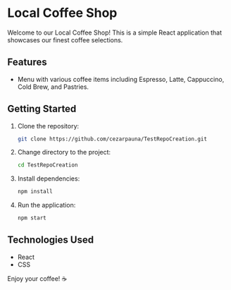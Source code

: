 # Local Coffee Shop

Welcome to our Local Coffee Shop! This is a simple React application that showcases our finest coffee selections.

## Features
- Menu with various coffee items including Espresso, Latte, Cappuccino, Cold Brew, and Pastries.

## Getting Started
1. Clone the repository:
   ```bash
   git clone https://github.com/cezarpauna/TestRepoCreation.git
   ```
2. Change directory to the project:
   ```bash
   cd TestRepoCreation
   ```
3. Install dependencies:
   ```bash
   npm install
   ```
4. Run the application:
   ```bash
   npm start
   ```

## Technologies Used
- React
- CSS

Enjoy your coffee! ☕